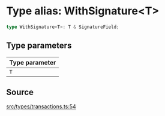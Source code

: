 # Type alias: WithSignature\<T\>

```ts
type WithSignature<T>: T & SignatureField;
```

## Type parameters

| Type parameter |
| :------ |
| `T` |

## Source

[src/types/transactions.ts:54](https://github.com/torque-labs/torque-ts-sdk/blob/06c96b69b43209c72870e94ce49516c9ed8e9158/src/types/transactions.ts#L54)
